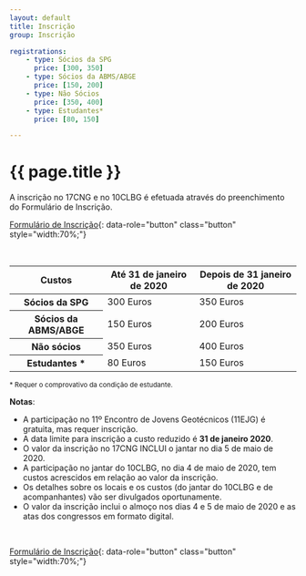 ```yaml
---
layout: default
title: Inscrição
group: Inscrição

registrations:
    - type: Sócios da SPG
      price: [300, 350]
    - type: Sócios da ABMS/ABGE 
      price: [150, 200]
    - type: Não Sócios 
      price: [350, 400]
    - type: Estudantes* 
      price: [80, 150]      

---
```


# {{ page.title }}
A inscrição no 17CNG e no 10CLBG é efetuada através do preenchimento do Formulário de Inscrição.
<br>

[Formulário de Inscrição](https://forms.gle/1JQQHLNgG6odtqGc8){: data-role="button" class="button" style="width:70%;"}


<br>

<!--Table-->
<table id="tablePreview" class="table table-sm table-hover">
<!--Table head-->
  <thead>
    <tr>
      <th><strong>Custos</strong></th>
      <th><strong>Até 31 de janeiro de 2020</strong></th>
      <th><strong>Depois de 31 janeiro de 2020</strong></th>
    </tr>
  </thead>
  <!--Table head-->
  <!--Table body-->
  <tbody>
    <tr>
      <th scope="row">Sócios da SPG</th>
      <td>300 Euros</td>
      <td>350 Euros</td>
    </tr>
    <tr>
      <th scope="row">Sócios da ABMS/ABGE</th>
      <td>150 Euros</td>
      <td>200 Euros</td>
    </tr>
    <tr>
      <th scope="row">Não sócios</th>
      <td>350 Euros</td>
      <td>400 Euros</td>
    </tr>
        <tr>
      <th scope="row">Estudantes *</th>
      <td>80 Euros</td>
      <td>150 Euros</td>
    </tr>
  </tbody>
  <!--Table body-->
</table>
<!--Table-->  
<small>* Requer o comprovativo da condição de estudante.</small>


**Notas**:
 - A participação no 11º Encontro de Jovens Geotécnicos (11EJG) é gratuita, mas requer inscrição.
 - A data limite para inscrição a custo reduzido é **31 de janeiro 2020**.
 - O valor da inscrição no 17CNG INCLUI o jantar no dia 5 de maio de 2020.
 - A participação no jantar do 10CLBG, no dia 4 de maio de 2020, tem custos acrescidos em relação ao valor da inscrição.
 - Os detalhes sobre os locais e os custos (do jantar do 10CLBG e de acompanhantes) vão ser divulgados oportunamente.
 - O valor da inscrição inclui o almoço nos dias 4 e 5 de maio de 2020 e as atas dos congressos em formato digital.
 
<br>


[Formulário de Inscrição](https://forms.gle/1JQQHLNgG6odtqGc8){: data-role="button" class="button" style="width:70%;"}

